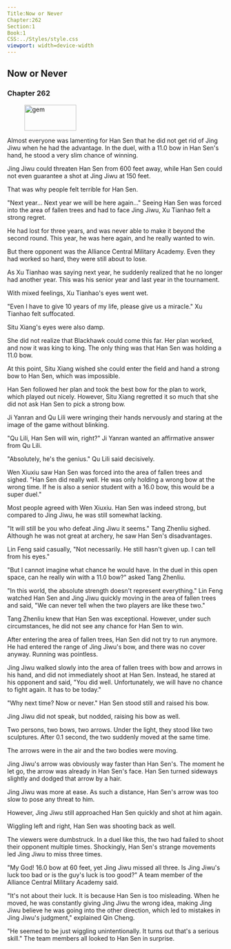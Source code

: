 ```yaml
---
Title:Now or Never 
Chapter:262 
Section:1 
Book:1 
CSS:../Styles/style.css 
viewport: width=device-width
---
```

  
## Now or Never
### Chapter 262
  
<figure>
	<img src="../Images/gem.gif" alt="gem" id="gem" width="120" height="60" />
</figure>
  

  
Almost everyone was lamenting for Han Sen that he did not get rid of Jing Jiwu when he had the advantage. In the duel, with a 11.0 bow in Han Sen's hand, he stood a very slim chance of winning.

Jing Jiwu could threaten Han Sen from 600 feet away, while Han Sen could not even guarantee a shot at Jing Jiwu at 150 feet.

That was why people felt terrible for Han Sen.

"Next year… Next year we will be here again…" Seeing Han Sen was forced into the area of fallen trees and had to face Jing Jiwu, Xu Tianhao felt a strong regret.

He had lost for three years, and was never able to make it beyond the second round. This year, he was here again, and he really wanted to win.

But there opponent was the Alliance Central Military Academy. Even they had worked so hard, they were still about to lose.

As Xu Tianhao was saying next year, he suddenly realized that he no longer had another year. This was his senior year and last year in the tournament.

With mixed feelings, Xu Tianhao's eyes went wet.

"Even I have to give 10 years of my life, please give us a miracle." Xu Tianhao felt suffocated.

Situ Xiang's eyes were also damp.

She did not realize that Blackhawk could come this far. Her plan worked, and now it was king to king. The only thing was that Han Sen was holding a 11.0 bow.

At this point, Situ Xiang wished she could enter the field and hand a strong bow to Han Sen, which was impossible.

Han Sen followed her plan and took the best bow for the plan to work, which played out nicely. However, Situ Xiang regretted it so much that she did not ask Han Sen to pick a strong bow.

Ji Yanran and Qu Lili were wringing their hands nervously and staring at the image of the game without blinking.

"Qu Lili, Han Sen will win, right?" Ji Yanran wanted an affirmative answer from Qu Lili.

"Absolutely, he's the genius." Qu Lili said decisively.

Wen Xiuxiu saw Han Sen was forced into the area of fallen trees and sighed. "Han Sen did really well. He was only holding a wrong bow at the wrong time. If he is also a senior student with a 16.0 bow, this would be a super duel."

Most people agreed with Wen Xiuxiu. Han Sen was indeed strong, but compared to Jing Jiwu, he was still somewhat lacking.

"It will still be you who defeat Jing Jiwu it seems." Tang Zhenliu sighed. Although he was not great at archery, he saw Han Sen's disadvantages.

Lin Feng said casually, "Not necessarily. He still hasn't given up. I can tell from his eyes."

"But I cannot imagine what chance he would have. In the duel in this open space, can he really win with a 11.0 bow?" asked Tang Zhenliu.

"In this world, the absolute strength doesn't represent everything." Lin Feng watched Han Sen and Jing Jiwu quickly moving in the area of fallen trees and said, "We can never tell when the two players are like these two."

Tang Zhenliu knew that Han Sen was exceptional. However, under such circumstances, he did not see any chance for Han Sen to win.

After entering the area of fallen trees, Han Sen did not try to run anymore. He had entered the range of Jing Jiwu's bow, and there was no cover anyway. Running was pointless.

Jing Jiwu walked slowly into the area of fallen trees with bow and arrows in his hand, and did not immediately shoot at Han Sen. Instead, he stared at his opponent and said, "You did well. Unfortunately, we will have no chance to fight again. It has to be today."

"Why next time? Now or never." Han Sen stood still and raised his bow.

Jing Jiwu did not speak, but nodded, raising his bow as well.

Two persons, two bows, two arrows. Under the light, they stood like two sculptures. After 0.1 second, the two suddenly moved at the same time.

The arrows were in the air and the two bodies were moving.

Jing Jiwu's arrow was obviously way faster than Han Sen's. The moment he let go, the arrow was already in Han Sen's face. Han Sen turned sideways slightly and dodged that arrow by a hair.

Jing Jiwu was more at ease. As such a distance, Han Sen's arrow was too slow to pose any threat to him.

However, Jing Jiwu still approached Han Sen quickly and shot at him again.

Wiggling left and right, Han Sen was shooting back as well.

The viewers were dumbstruck. In a duel like this, the two had failed to shoot their opponent multiple times. Shockingly, Han Sen's strange movements led Jing Jiwu to miss three times.

"My God! 16.0 bow at 60 feet, yet Jing Jiwu missed all three. Is Jing Jiwu's luck too bad or is the guy's luck is too good?" A team member of the Alliance Central Military Academy said.

"It's not about their luck. It is because Han Sen is too misleading. When he moved, he was constantly giving Jing Jiwu the wrong idea, making Jing Jiwu believe he was going into the other direction, which led to mistakes in Jing Jiwu's judgment," explained Qin Cheng.

"He seemed to be just wiggling unintentionally. It turns out that's a serious skill." The team members all looked to Han Sen in surprise.